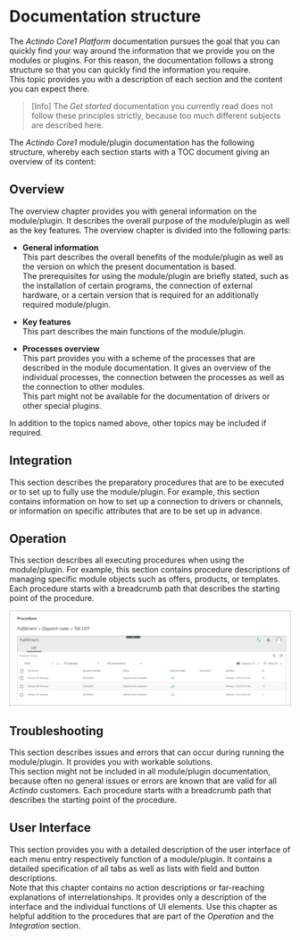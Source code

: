 # Documentation structure

The *Actindo Core1 Platform* documentation pursues the goal that you can quickly find your way around the information that we provide you on the modules or plugins. For this reason, the documentation follows a strong structure so that you can quickly find the information you require.   
This topic provides you with a description of each section and the content you can expect there.

> [Info] The *Get started* documentation you currently read does not follow these principles strictly, because too much different subjects are described here.  

The *Actindo Core1* module/plugin documentation has the following structure, whereby each section starts with a TOC document giving an overview of its content:



## Overview

The overview chapter provides you with general information on the module/plugin. It describes the overall purpose of the module/plugin as well as the key features. The overview chapter is divided into the following parts:   

- **General information**   
   This part describes the overall benefits of the module/plugin as well as the version on which the present documentation is based.   
   The prerequisites for using the module/plugin are briefly stated, such as the installation of certain programs, the connection of external hardware, or a certain version that is required for an additionally required module/plugin.   

- **Key features**   
    This part describes the main functions of the module/plugin.

- **Processes overview**   
    This part provides you with a scheme of the processes that are described in the module documentation. It gives an overview of the individual processes, the connection between the processes as well as the connection to other modules.   
    This part might not be available for the documentation of drivers or other special plugins.

In addition to the topics named above, other topics may be included if required.



## Integration

This section describes the preparatory procedures that are to be executed or to set up to fully use the module/plugin. For example, this section contains information on how to set up a connection to drivers or channels, or information on specific attributes that are to be set up in advance. 



## Operation

This section describes all executing procedures when using the module/plugin. For example, this section contains procedure descriptions of managing specific module objects such as offers, products, or templates. Each procedure starts with a breadcrumb path that describes the starting point of the procedure.

![Procedure](../../Assets/Screenshots/Core1Platform/UsingDocumentation/DocumentationPathProcedure.png "[Procedure]")



## Troubleshooting

This section describes issues and errors that can occur during running the module/plugin. It provides you with workable solutions.   
This section might not be included in all module/plugin documentation, because often no general issues or errors are known that are valid for all *Actindo* customers. Each procedure starts with a breadcrumb path that describes the starting point of the procedure.



## User Interface  

This section provides you with a detailed description of the user interface of each menu entry respectively function of a module/plugin. It contains a detailed specification of all tabs as well as lists with field and button descriptions.   
Note that this chapter contains no action descriptions or far-reaching explanations of interrelationships. It provides only a description of the interface and the individual functions of UI elements. Use this chapter as helpful addition to the procedures that are part of the *Operation* and the *Integration* section. 
